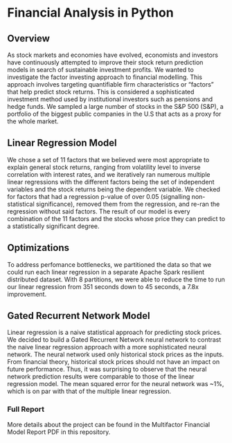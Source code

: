# Financial Analysis in Python

## Overview
As stock markets and economies have evolved, economists and investors have continuously attempted to improve their stock return prediction models in search of sustainable investment profits. We wanted to investigate the factor investing approach to financial modelling. This approach involves targeting quantifiable firm characteristics or “factors” that help predict stock returns. This is considered a sophisticated investment method used by institutional investors such as pensions and hedge funds. We sampled a large number of stocks in the S&P 500 (S&P), a portfolio of the biggest public companies in the U.S that acts as a proxy for the whole market.

## Linear Regression Model
We chose a set of 11 factors that we believed were most appropriate to explain general stock returns, ranging from volatility level to inverse correlation with interest rates, and we iteratively ran numerous multiple linear regressions with the different factors being the set of independent variables and the stock returns being the dependent variable. We checked for factors that had a regression p-value of over 0.05 (signalling non-statistical significance), removed them from the regression, and re-ran the regression without said factors. The result of our model is every combination of the 11 factors and the stocks whose price they can predict to a statistically significant degree. 

## Optimizations
To address perfomance bottlenecks, we partitioned the data so that we could run each linear regression in a separate Apache Spark resilient distributed dataset. With 8 partitions, we were able to reduce the time to run our linear regression from 351 seconds down to 45 seconds, a 7.8x improvement. 

## Gated Recurrent Network Model
Linear regression is a naive statistical approach for predicting stock prices. We decided to build a Gated Recurrent Network neural network to contrast the naive linear regression approach with a more sophisticated neural network. The neural network used only historical stock prices as the inputs. From financial theory, historical stock prices should not have an impact on future performance. Thus, it was surprising to observe that the neural network prediction results were comparable to those of the linear regression model. The mean squared error for the neural network was ~1%, which is on par with that of the multiple linear regression.

### Full Report
More details about the project can be found in the Multifactor Financial Model Report PDF in this repository. 
